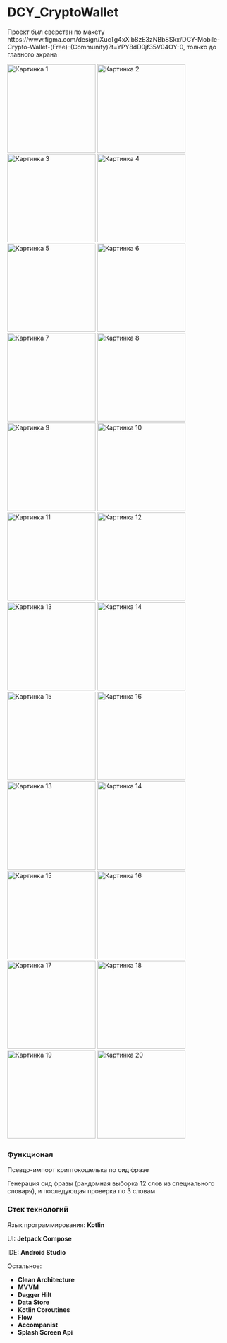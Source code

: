 # DCY_CryptoWallet
<p>Проект был сверстан по макету https://www.figma.com/design/XucTg4xXlb8zE3zNBb8Skx/DCY-Mobile-Crypto-Wallet-(Free)-(Community)?t=YPY8dD0jf35V04OY-0, только до главного экрана</p>

<p>
  <img src="/../screens/Screenshot_2024-07-30-13-49-52-086_yunuiy_hacker.ryzhaya_tetenka.dcy.jpg" width="200" alt="Картинка 1"/>
  <img src="/../screens/Screenshot_2024-07-30-13-50-03-542_yunuiy_hacker.ryzhaya_tetenka.dcy.jpg" width="200" alt="Картинка 2"/>
  <img src="/../screens/Screenshot_2024-07-30-13-50-06-123_yunuiy_hacker.ryzhaya_tetenka.dcy.jpg" width="200" alt="Картинка 3"/>
  <img src="/../screens/Screenshot_2024-07-30-13-50-08-735_yunuiy_hacker.ryzhaya_tetenka.dcy.jpg" width="200" alt="Картинка 4"/>

  <img src="/../screens/Screenshot_2024-07-30-13-50-18-674_yunuiy_hacker.ryzhaya_tetenka.dcy.jpg" width="200" alt="Картинка 5"/>
  <img src="/../screens/Screenshot_2024-07-30-13-50-22-479_yunuiy_hacker.ryzhaya_tetenka.dcy.jpg" width="200" alt="Картинка 6"/>
  <img src="/../screens/Screenshot_2024-07-30-13-52-15-800_yunuiy_hacker.ryzhaya_tetenka.dcy.jpg" width="200" alt="Картинка 7"/>
  <img src="/../screens/Screenshot_2024-07-30-13-52-20-447_yunuiy_hacker.ryzhaya_tetenka.dcy.jpg" width="200" alt="Картинка 8"/>

  <img src="/../screens/Screenshot_2024-07-30-13-53-02-984_yunuiy_hacker.ryzhaya_tetenka.dcy.jpg" width="200" alt="Картинка 9"/>
  <img src="/../screens/Screenshot_2024-07-30-13-53-11-673_yunuiy_hacker.ryzhaya_tetenka.dcy.jpg" width="200" alt="Картинка 10"/>
  <img src="/../screens/Screenshot_2024-07-30-13-53-15-691_yunuiy_hacker.ryzhaya_tetenka.dcy.jpg" width="200" alt="Картинка 11"/>
  <img src="/../screens/Screenshot_2024-07-30-13-59-38-532_yunuiy_hacker.ryzhaya_tetenka.dcy.jpg" width="200" alt="Картинка 12"/>

  <img src="/../screens/Screenshot_2024-07-30-13-53-53-476_yunuiy_hacker.ryzhaya_tetenka.dcy.jpg" width="200" alt="Картинка 13"/>
  <img src="/../screens/Screenshot_2024-07-30-13-53-55-959_yunuiy_hacker.ryzhaya_tetenka.dcy.jpg" width="200" alt="Картинка 14"/>
  <img src="/../screens/Screenshot_2024-07-30-13-54-03-509_yunuiy_hacker.ryzhaya_tetenka.dcy.jpg" width="200" alt="Картинка 15"/>
  <img src="/../screens/Screenshot_2024-07-30-13-54-12-840_yunuiy_hacker.ryzhaya_tetenka.dcy.jpg" width="200" alt="Картинка 16"/>

  <img src="/../screens/Screenshot_2024-07-30-13-54-15-730_yunuiy_hacker.ryzhaya_tetenka.dcy.jpg" width="200" alt="Картинка 13"/>
  <img src="/../screens/Screenshot_2024-07-30-14-01-40-628_yunuiy_hacker.ryzhaya_tetenka.dcy.jpg" width="200" alt="Картинка 14"/>
  <img src="/../screens/Screenshot_2024-07-30-14-01-44-269_yunuiy_hacker.ryzhaya_tetenka.dcy.jpg" width="200" alt="Картинка 15"/>
  <img src="/../screens/Screenshot_2024-07-30-14-02-06-269_yunuiy_hacker.ryzhaya_tetenka.dcy.jpg" width="200" alt="Картинка 16"/>

  <img src="/../screens/Screenshot_2024-07-30-14-02-13-738_yunuiy_hacker.ryzhaya_tetenka.dcy.jpg" width="200" alt="Картинка 17"/>
  <img src="/../screens/Screenshot_2024-07-30-14-02-21-325_yunuiy_hacker.ryzhaya_tetenka.dcy.jpg" width="200" alt="Картинка 18"/>
  <img src="/../screens/Screenshot_2024-07-30-14-02-30-217_yunuiy_hacker.ryzhaya_tetenka.dcy.jpg" width="200" alt="Картинка 19"/>
  <img src="/../screens/Screenshot_2024-07-30-13-54-52-518_yunuiy_hacker.ryzhaya_tetenka.dcy.jpg" width="200" alt="Картинка 20"/>
</p>

<h3>Функционал</h3>
<p>Псевдо-импорт криптокошелька по сид фразе</p>
<p>Генерация сид фразы (рандомная выборка 12 слов из специального словаря), и последующая проверка по 3 словам</p>

<h3>Стек технологий</h3>
<p>Язык программирования: <b>Kotlin</b></p>
<p>UI: <b>Jetpack Compose</b></p>
<p>IDE: <b>Android Studio</b></p>
<p>Остальное: 
</br><ul>
  <li><b>Clean Architecture</b></li>
  <li><b>MVVM</b></li>
  <li><b>Dagger Hilt</b></li>
  <li><b>Data Store</b></li>
  <li><b>Kotlin Coroutines</b></li>
  <li><b>Flow</b></li>
  <li><b>Accompanist</b></li>
  <li><b>Splash Screen Api</b></li>
</ul>
</p>
